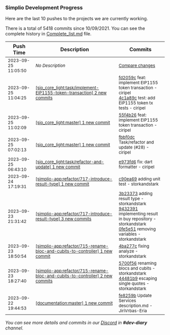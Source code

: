 
### Simplio Development Progress

Here are the last 10 pushes to the projects we are currently working.

There is a total of 5418 commits since 10/09/2021. You can see the complete history in
 [Complete_list.md](Complete_list.md) file.

| Push Time | Description | Commits |
| --- | --- | --- |
| <sub>2023-09-25 11:05:50</sub> | <sub>_No Description_</sub> | <sub>[Compare changes](https://github.com/SimplioOfficial/sio_core_light/compare/55f4b26cc05c...fbbf0dc147a3)</sub> |
| <sub>2023-09-25 11:04:25</sub> | <sub>[[sio_core_light:task/implement-EIP1155-token-transaction] 2 new commits](https://github.com/SimplioOfficial/sio_core_light/compare/fbbf0dc147a3...4c1a89c7fa13)</sub> | <sub>[fd2059c](https://github.com/SimplioOfficial/sio_core_light/commit/fd2059c876d7a80824b0b3ce42173ca41643283f) feat: implement EIP1155 token transaction - ciripel<br>[4c1a89c](https://github.com/SimplioOfficial/sio_core_light/commit/4c1a89c7fa130893ec2e01a72c06c6a75d1d230c) test: add EIP1155 token tx tests - ciripel</sub> |
| <sub>2023-09-25 11:02:09</sub> | <sub>[[sio_core_light:master] 1 new commit](https://github.com/SimplioOfficial/sio_core_light/commit/55f4b26cc05c6a21555eeceef6841dfd1f9a1091)</sub> | <sub>[55f4b26](https://github.com/SimplioOfficial/sio_core_light/commit/55f4b26cc05c6a21555eeceef6841dfd1f9a1091) feat: implement EIP1155 token transaction - ciripel</sub> |
| <sub>2023-09-25 07:02:13</sub> | <sub>[[sio_core_light:master] 1 new commit](https://github.com/SimplioOfficial/sio_core_light/commit/fbbf0dc147a3024e28c1f4a83d6724bb3092da24)</sub> | <sub>[fbbf0dc](https://github.com/SimplioOfficial/sio_core_light/commit/fbbf0dc147a3024e28c1f4a83d6724bb3092da24) Task/refactor and update (#28) - ciripel</sub> |
| <sub>2023-09-25 06:43:10</sub> | <sub>[[sio_core_light:task/refactor-and-update] 1 new commit](https://github.com/SimplioOfficial/sio_core_light/commit/e973fd61ddf327f339902ea7af858371f2151028)</sub> | <sub>[e973fd6](https://github.com/SimplioOfficial/sio_core_light/commit/e973fd61ddf327f339902ea7af858371f2151028) fix: dart formatter - ciripel</sub> |
| <sub>2023-09-24 17:19:31</sub> | <sub>[[simplio-app:refactor/717-introduce-result-type] 1 new commit](https://github.com/SimplioOfficial/simplio-app/commit/c90ea6917906bfbb6021dfc70a12c3ebf7e17f15)</sub> | <sub>[c90ea69](https://github.com/SimplioOfficial/simplio-app/commit/c90ea6917906bfbb6021dfc70a12c3ebf7e17f15) adding unit test - storkandstark</sub> |
| <sub>2023-09-23 21:31:42</sub> | <sub>[[simplio-app:refactor/717-introduce-result-type] 3 new commits](https://github.com/SimplioOfficial/simplio-app/compare/3b23373a9f40^...0fe5e51b9846)</sub> | <sub>[3b23373](https://github.com/SimplioOfficial/simplio-app/commit/3b23373a9f40f51c4b2d7465a6e978044ec0697f) adding result type - storkandstark<br>[9432391](https://github.com/SimplioOfficial/simplio-app/commit/94323918eea68ddf7cb0dbaf3497a0d027f7ac38) implementing result in buy repository - storkandstark<br>[0fe5e51](https://github.com/SimplioOfficial/simplio-app/commit/0fe5e51b98465ca38c20b2fc220d3b9e718894a4) removing variables - storkandstark</sub> |
| <sub>2023-09-23 18:50:54</sub> | <sub>[[simplio-app:refactor/715-rename-bloc-and-cubits-to-controller] 1 new commit](https://github.com/SimplioOfficial/simplio-app/commit/4ba277cda71c396a06743e01422ebe2bb6770353)</sub> | <sub>[4ba277c](https://github.com/SimplioOfficial/simplio-app/commit/4ba277cda71c396a06743e01422ebe2bb6770353) fixing analyze - storkandstark</sub> |
| <sub>2023-09-23 18:27:40</sub> | <sub>[[simplio-app:refactor/715-rename-bloc-and-cubits-to-controller] 2 new commits](https://github.com/SimplioOfficial/simplio-app/compare/5700f561bf09^...44481b91927d)</sub> | <sub>[5700f56](https://github.com/SimplioOfficial/simplio-app/commit/5700f561bf09cbe704a17e38fecfe05fcad313d5) renaming blocs and cubits - storkandstark<br>[44481b9](https://github.com/SimplioOfficial/simplio-app/commit/44481b91927de3a1f09d64ce6bccc60c1f778752) escaping single quotes - storkandstark</sub> |
| <sub>2023-09-22 19:44:53</sub> | <sub>[[documentation:master] 1 new commit](https://github.com/SimplioOfficial/documentation/commit/fe8259b2765c7f2d00df2a5203cebf8d84a6230d)</sub> | <sub>[fe8259b](https://github.com/SimplioOfficial/documentation/commit/fe8259b2765c7f2d00df2a5203cebf8d84a6230d) Update Services description.md - JiriVrbas-Eria</sub> |

_You can see more details and commits in our [Discord](https://discord.gg/aKhjuwZmdP) in **#dev-diary** channel._
